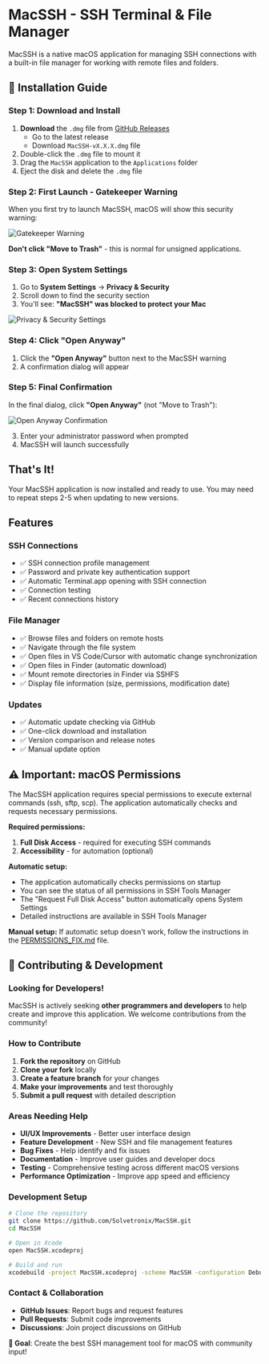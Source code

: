 # MacSSH - SSH Terminal & File Manager

MacSSH is a native macOS application for managing SSH connections with a built-in file manager for working with remote files and folders.

## 🚀 Installation Guide

### Step 1: Download and Install

1. **Download** the `.dmg` file from [GitHub Releases](https://github.com/Solvetronix/MacSSH/releases)
   - Go to the latest release
   - Download `MacSSH-vX.X.X.dmg` file
2. Double-click the `.dmg` file to mount it
3. Drag the `MacSSH` application to the `Applications` folder
4. Eject the disk and delete the `.dmg` file

### Step 2: First Launch - Gatekeeper Warning

When you first try to launch MacSSH, macOS will show this security warning:

![Gatekeeper Warning](docs/installation/01-gatekeeper-warning.png)

**Don't click "Move to Trash"** - this is normal for unsigned applications.

### Step 3: Open System Settings

1. Go to **System Settings** → **Privacy & Security**
2. Scroll down to find the security section
3. You'll see: **"MacSSH" was blocked to protect your Mac**

![Privacy & Security Settings](docs/installation/02-privacy-security-settings.png)

### Step 4: Click "Open Anyway"

1. Click the **"Open Anyway"** button next to the MacSSH warning
2. A confirmation dialog will appear

### Step 5: Final Confirmation

In the final dialog, click **"Open Anyway"** (not "Move to Trash"):

![Open Anyway Confirmation](docs/installation/03-open-anyway-confirmation.png)

3. Enter your administrator password when prompted
4. MacSSH will launch successfully

## That's It!

Your MacSSH application is now installed and ready to use. You may need to repeat steps 2-5 when updating to new versions.

## Features

### SSH Connections
- ✅ SSH connection profile management
- ✅ Password and private key authentication support
- ✅ Automatic Terminal.app opening with SSH connection
- ✅ Connection testing
- ✅ Recent connections history

### File Manager
- ✅ Browse files and folders on remote hosts
- ✅ Navigate through the file system
- ✅ Open files in VS Code/Cursor with automatic change synchronization
- ✅ Open files in Finder (automatic download)
- ✅ Mount remote directories in Finder via SSHFS
- ✅ Display file information (size, permissions, modification date)

### Updates
- ✅ Automatic update checking via GitHub
- ✅ One-click download and installation
- ✅ Version comparison and release notes
- ✅ Manual update option

## ⚠️ Important: macOS Permissions

The MacSSH application requires special permissions to execute external commands (ssh, sftp, scp). The application automatically checks and requests necessary permissions.

**Required permissions:**
1. **Full Disk Access** - required for executing SSH commands
2. **Accessibility** - for automation (optional)

**Automatic setup:**
- The application automatically checks permissions on startup
- You can see the status of all permissions in SSH Tools Manager
- The "Request Full Disk Access" button automatically opens System Settings
- Detailed instructions are available in SSH Tools Manager

**Manual setup:**
If automatic setup doesn't work, follow the instructions in the [PERMISSIONS_FIX.md](PERMISSIONS_FIX.md) file.

## 👥 Contributing & Development

### **Looking for Developers!**

MacSSH is actively seeking **other programmers and developers** to help create and improve this application. We welcome contributions from the community!

### **How to Contribute**

1. **Fork the repository** on GitHub
2. **Clone your fork** locally
3. **Create a feature branch** for your changes
4. **Make your improvements** and test thoroughly
5. **Submit a pull request** with detailed description

### **Areas Needing Help**

- **UI/UX Improvements** - Better user interface design
- **Feature Development** - New SSH and file management features
- **Bug Fixes** - Help identify and fix issues
- **Documentation** - Improve user guides and developer docs
- **Testing** - Comprehensive testing across different macOS versions
- **Performance Optimization** - Improve app speed and efficiency

### **Development Setup**

```bash
# Clone the repository
git clone https://github.com/Solvetronix/MacSSH.git
cd MacSSH

# Open in Xcode
open MacSSH.xcodeproj

# Build and run
xcodebuild -project MacSSH.xcodeproj -scheme MacSSH -configuration Debug build
```

### **Contact & Collaboration**

- **GitHub Issues**: Report bugs and request features
- **Pull Requests**: Submit code improvements
- **Discussions**: Join project discussions on GitHub

**🎯 Goal**: Create the best SSH management tool for macOS with community input!
